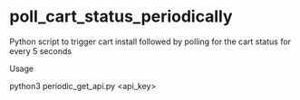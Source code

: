 # poll_cart_status_periodically
Python script to trigger cart install followed by polling for the cart status for every 5 seconds

Usage

python3 periodic_get_api.py <api_key>
